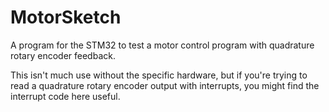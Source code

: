 # MotorSketch
A program for the STM32 to test a motor control program with quadrature rotary encoder feedback.

This isn't much use without the specific hardware, but if you're trying to read a quadrature rotary encoder output with interrupts, you might find the interrupt code here useful.
